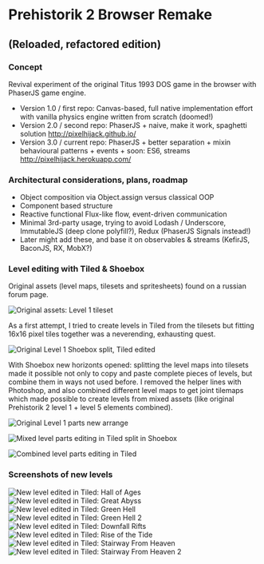 # Prehistorik 2 Browser Remake

## (Reloaded, refactored edition)

### Concept

Revival experiment of the original Titus 1993 DOS game in the browser with PhaserJS game engine.

- Version 1.0 / first repo: Canvas-based, full native implementation effort with vanilla physics engine written from scratch (doomed!) 
- Version 2.0 / second repo: PhaserJS + naive, make it work, spaghetti solution http://pixelhijack.github.io/
- Version 3.0 / current repo: PhaserJS + better separation + mixin behavioural patterns + events + soon: ES6, streams http://pixelhijack.herokuapp.com/

### Architectural considerations, plans, roadmap
- Object composition via Object.assign versus classical OOP
- Component based structure
- Reactive functional Flux-like flow, event-driven communication
- Minimal 3rd-party usage, trying to avoid Lodash / Underscore, ImmutableJS (deep clone polyfill?), Redux (PhaserJS Signals instead!)
- Later might add these, and base it on observables & streams (KefirJS, BaconJS, RX, MobX?)

### Level editing with Tiled & Shoebox

Original assets (level maps, tilesets and spritesheets) found on a russian forum page.

![Original assets: Level 1 tileset](./resources/showcase/tileset1.png?raw=true "Original assets: Level 1 tileset")

As a first attempt, I tried to create levels in Tiled from the tilesets but fitting 16x16 pixel tiles together was a neverending, exhausting quest. 

![Original Level 1 Shoebox split, Tiled edited](./resources/showcase/original-level-1.png?raw=true "Original Level 1 Shoebox split, Tiled edited")

With Shoebox new horizonts opened: splitting the level maps into tilesets made it possible not only to copy and paste complete pieces of levels, but combine them in ways not used before. 
I removed the helper lines with Photoshop, and also combined different level maps to get joint tilemaps which made possible to create levels from mixed assets (like original Prehistorik 2 level 1 + level 5 elements combined).

![Original Level 1 parts new arrange](./resources/showcase/original-level-1-cuts.png?raw=true "Original Level 1 parts new arrange")

![Mixed level parts editing in Tiled split in Shoebox](./resources/showcase/mixed-level-parts.png?raw=true "Mixed level parts editing in Tiled split in Shoebox")

![Combined level parts editing in Tiled](./resources/showcase/combined-levelmap.png?raw=true "Combined level parts editing in Tiled")

### Screenshots of new levels
![New level edited in Tiled: Hall of Ages](./resources/screenshots/hall-of-ages.png?raw=true "New level edited in Tiled: Hall of Ages")
![New level edited in Tiled: Great Abyss](./resources/screenshots/great-abyss.png?raw=true "New level edited in Tiled: Great Abyss")
![New level edited in Tiled: Green Hell](./resources/screenshots/green-hell.png?raw=true "New level edited in Tiled: Green Hell")
![New level edited in Tiled: Green Hell 2](./resources/screenshots/green-hell2.png?raw=true "New level edited in Tiled: Green Hell 2")
![New level edited in Tiled: Downfall Rifts](./resources/screenshots/downfall-rifts.png?raw=true "New level edited in Tiled: Downfall Rifts")
![New level edited in Tiled: Rise of the Tide](./resources/screenshots/rise-of-the-tide.png?raw=true "New level edited in Tiled: Rise of the Tide")
![New level edited in Tiled: Stairway From Heaven](./resources/screenshots/stairway-from-heaven.png?raw=true "New level edited in Tiled: Stairway From Heaven")
![New level edited in Tiled: Stairway From Heaven 2](./resources/screenshots/stairway-from-heaven2.png?raw=true "New level edited in Tiled: Stairway From Heaven 2")


